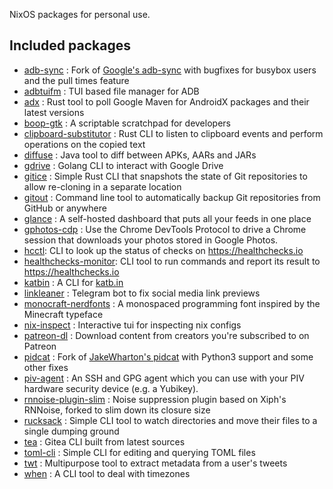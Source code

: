 NixOS packages for personal use.

## Included packages

- [adb-sync] : Fork of [Google's adb-sync] with bugfixes for busybox users and the pull times feature
- [adbtuifm] : TUI based file manager for ADB
- [adx] : Rust tool to poll Google Maven for AndroidX packages and their latest versions
- [boop-gtk] : A scriptable scratchpad for developers
- [clipboard-substitutor] : Rust CLI to listen to clipboard events and perform operations on the copied text
- [diffuse] : Java tool to diff between APKs, AARs and JARs
- [gdrive] : Golang CLI to interact with Google Drive
- [gitice] : Simple Rust CLI that snapshots the state of Git repositories to allow re-cloning in a separate location
- [gitout] : Command line tool to automatically backup Git repositories from GitHub or anywhere
- [glance] :  A self-hosted dashboard that puts all your feeds in one place
- [gphotos-cdp] : Use the Chrome DevTools Protocol to drive a Chrome session that downloads your photos stored in Google Photos.
- [hcctl]: CLI to look up the status of checks on https://healthchecks.io
- [healthchecks-monitor]: CLI tool to run commands and report its result to https://healthchecks.io
- [katbin] : A CLI for [katb.in]
- [linkleaner] : Telegram bot to fix social media link previews
- [monocraft-nerdfonts] : A monospaced programming font inspired by the Minecraft typeface
- [nix-inspect] : Interactive tui for inspecting nix configs
- [patreon-dl] : Download content from creators you're subscribed to on Patreon
- [pidcat] : Fork of [JakeWharton's pidcat] with Python3 support and some other fixes
- [piv-agent] : An SSH and GPG agent which you can use with your PIV hardware security device (e.g. a Yubikey).
- [rnnoise-plugin-slim] : Noise suppression plugin based on Xiph's RNNoise, forked to slim down its closure size
- [rucksack] : Simple CLI tool to watch directories and move their files to a single dumping ground
- [tea] : Gitea CLI built from latest sources
- [toml-cli] : Simple CLI for editing and querying TOML files
- [twt] : Multipurpose tool to extract metadata from a user's tweets
- [when] : A CLI tool to deal with timezones

[adb-sync]: https://msfjarvis.dev/g/adb-sync
[adbtuifm]: https://github.com/darkhz/adbtuifm
[adx]: https://msfjarvis.dev/g/androidx-release-watcher
[boop-gtk]: https://msfjarvis.dev/g/boop-gtk
[clipboard-substitutor]: https://msfjarvis.dev/g/clipboard-substitutor
[diffuse]: https://github.com/JakeWharton/diffuse
[gdrive]: https://msfjarvis.dev/g/gdrive
[gitice]: https://msfjarvis.dev/g/gitice
[gitout]: https://msfjarvis.dev/g/gitout
[glance]: https://github.com/glanceapp/glance
[google's adb-sync]: https://github.com/google/adb-sync
[gphotos-cdp]: https://msfjarvis.dev/g/gphotos-cdp
[hcctl]: https://msfjarvis.dev/g/healthchecks-rs
[healthchecks-monitor]: https://msfjarvis.dev/g/healthchecks-rs
[jakewharton's pidcat]: https://github.com/JakeWharton/pidcat
[katb.in]: https://katb.in
[katbin]: https://github.com/SphericalKat/katbin-cli
[linkleaner]: https://msfjarvis.dev/g/linkleaner
[monocraft-nerdfonts]: https://github.com/IdreesInc/Monocraft
[nix-inspect]: https://github.com/bluskript/nix-inspect
[patreon-dl]: https://github.com/PrivateGER/patreon-dl
[pidcat]: https://msfjarvis.dev/g/pidcat
[piv-agent]: https://github.com/smlx/piv-agent
[rnnoise-plugin-slim]: https://github.com/werman/noise-suppression-for-voice
[rucksack]: https://msfjarvis.dev/g/rucksack
[tea]: https://gitea.com/gitea/tea
[toml-cli]: https://github.com/gnprice/toml-cli
[twt]: https://msfjarvis.dev/g/twt
[when]: https://github.com/mitsuhiko/when
